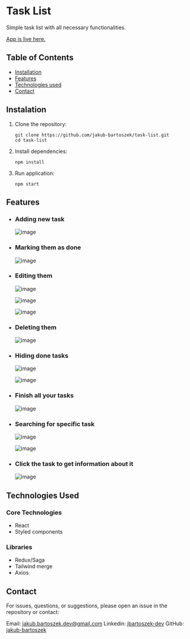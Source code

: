 # Task List

Simple task list with all necessary functionalities.

[App is live here.](https://jakub-bartoszek.github.io/task-list)

## Table of Contents

- [Installation](#instalation)
- [Features](#features)
- [Technologies used](#technologies-used)
- [Contact](#contact)

## Instalation

1. Clone the repository:

   ```
   git clone https://github.com/jakub-bartoszek/task-list.git
   cd task-list
   ```

2. Install dependencies:
   ```
   npm install
   ```
3. Run application:
   ```
   npm start
   ```

## Features

- ### Adding new task

  ![image](https://github.com/jakub-bartoszek/task-list/assets/113419864/a83a9720-b504-406a-8542-3913f586c7c4)

- ### Marking them as done

  ![image](https://github.com/jakub-bartoszek/task-list/assets/113419864/3504d36d-0fb7-4ddd-bb16-61d82b99db76)

- ### Editing them

  ![image](https://github.com/jakub-bartoszek/task-list/assets/113419864/3528326a-7655-409b-8fdf-ac9bbac6a5b5)

  ![image](https://github.com/jakub-bartoszek/task-list/assets/113419864/d6dcfd22-a49e-40f0-83d7-0d1e4fc8864c)

  ![image](https://github.com/jakub-bartoszek/task-list/assets/113419864/3d492cd9-ecc2-446f-944a-2306f0a0dcd7)

- ### Deleting them

  ![image](https://github.com/jakub-bartoszek/task-list/assets/113419864/4a9efd1a-ecd6-41c1-97cf-2a3830a94be6)

- ### Hiding done tasks

  ![image](https://github.com/jakub-bartoszek/task-list/assets/113419864/de7fc876-0b7f-4f91-986e-3069db48d4ab)

  ![image](https://github.com/jakub-bartoszek/task-list/assets/113419864/66e1e4ae-0e3c-46b7-90d3-61f80be53f82)

- ### Finish all your tasks

  ![image](https://github.com/jakub-bartoszek/task-list/assets/113419864/46c971a2-0fa1-4dcd-87c4-89535da64358)

- ### Searching for specific task

  ![image](https://github.com/jakub-bartoszek/task-list/assets/113419864/ac7c2df6-322a-4184-a618-072714230407)

  ![image](https://github.com/jakub-bartoszek/task-list/assets/113419864/e68cf892-4939-4532-b8c0-f5b0cdb524fe)

- ### Click the task to get information about it
  ![image](https://github.com/jakub-bartoszek/task-list/assets/113419864/aa510444-c404-4f40-9635-709a6f8f7e79)

## Technologies Used

### Core Technologies

- React
- Styled components

### Libraries

- Redux/Saga
- Tailwind merge
- Axios

## Contact

For issues, questions, or suggestions, please open an issue in the repository or contact:

Email: jakub.bartoszek.dev@gmail.com
Linkedin: [jbartoszek-dev](https://www.linkedin.com/in/jbartoszek-dev)
GitHub: [jakub-bartoszek](https://github.com/jakub-bartoszek)
